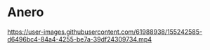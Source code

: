 # Anero


https://user-images.githubusercontent.com/61988938/155242585-d6496bc4-84a4-4255-be7a-39df24309734.mp4

